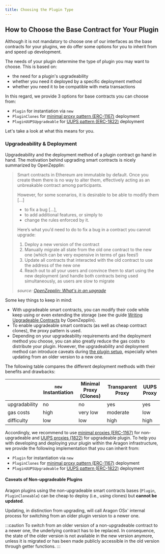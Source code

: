 ```yaml
---
title: Choosing the Plugin Type
---
```


## How to Choose the Base Contract for Your Plugin

Although it is not mandatory to choose one of our interfaces as the base contracts for your plugins, we do offer some options for you to inherit from and speed up development.

The needs of your plugin determine the type of plugin you may want to choose. This is based on:

- the need for a plugin's upgradeability
- whether you need it deployed by a specific deployment method
- whether you need it to be compatible with meta transactions

In this regard, we provide 3 options for base contracts you can choose from:

- `Plugin` for instantiation via `new`
- `PluginClones` for [minimal proxy pattern (ERC-1167)](https://eips.ethereum.org/EIPS/eip-1167) deployment
- `PluginUUPSUpgradeable` for [UUPS pattern (ERC-1822)](https://eips.ethereum.org/EIPS/eip-1822) deployment

Let's take a look at what this means for you.

### Upgradeability & Deployment

Upgradeability and the deployment method of a plugin contract go hand in hand. The motivation behind upgrading smart contracts is nicely summarized by OpenZepplin:

> Smart contracts in Ethereum are immutable by default. Once you create them there is no way to alter them, effectively acting as an unbreakable contract among participants.
>
> However, for some scenarios, it is desirable to be able to modify them [...]
>
> - to fix a bug [...],
> - to add additional features, or simply to
> - change the rules enforced by it.
>
> Here’s what you’d need to do to fix a bug in a contract you cannot upgrade:
>
> 1. Deploy a new version of the contract
> 2. Manually migrate all state from the old one contract to the new one (which can be very expensive in terms of gas fees!)
> 3. Update all contracts that interacted with the old contract to use the address of the new one
> 4. Reach out to all your users and convince them to start using the new deployment (and handle both contracts being used simultaneously, as users are slow to migrate
>
> _source: [OpenZepplin: What's in an upgrade](https://docs.openzeppelin.com/learn/upgrading-smart-contracts#whats-in-an-upgrade)_

Some key things to keep in mind:

- With upgradeable smart contracts, you can modify their code while keep using or even extending the storage (see the guide [Writing Upgradeable Contracts](https://docs.openzeppelin.com/upgrades-plugins/1.x/writing-upgradeable) by OpenZepplin).
- To enable upgradeable smart contracts (as well as cheap contract clones), the proxy pattern is used.
- Depending on your upgradeability requirements and the deployment method you choose, you can also greatly reduce the gas costs to distribute your plugin. However, the upgradeability and deployment method can introduce caveats during [the plugin setup](../../01-how-it-works/02-framework/02-plugin-management/02-plugin-setup/index.md), especially when updating from an older version to a new one.

The following table compares the different deployment methods with their benefits and drawbacks:

|               | `new` Instantiation                           | Minimal Proxy (Clones)                            | Transparent Proxy                                | UUPS Proxy                                    |
| ------------- | --------------------------------------------- | ------------------------------------------------- | ------------------------------------------------ | --------------------------------------------- |
| upgradability | <span class="table-cell-negative">no</span>   | <span class="table-cell-negative">no</span>       | <span class="table-cell-positive">yes</span>     | <span class="table-cell-positive">yes</span>  |
| gas costs     | <span class="table-cell-negative">high</span> | <span class="table-cell-positive">very low</span> | <span class="table-cell-neutral">moderate</span> | <span class="table-cell-positive">low</span>  |
| difficulty    | <span class="table-cell-positive">low</span>  | <span class="table-cell-positive">low</span>      | <span class="table-cell-negative">high</span>    | <span class="table-cell-negative">high</span> |

Accordingly, we recommend to use [minimal proxies (ERC-1167)](https://eips.ethereum.org/EIPS/eip-1167) for non-upgradeable and [UUPS proxies (1822)](https://eips.ethereum.org/EIPS/eip-1822) for upgradeable plugin.
To help you with developing and deploying your plugin within the Aragon infrastructure, we provide the following implementation that you can inherit from:

- `Plugin` for instantiation via `new`
- `PluginClones` for [minimal proxy pattern (ERC-1167)](https://eips.ethereum.org/EIPS/eip-1167) deployment
- `PluginUUPSUpgradeable` for [UUPS pattern (ERC-1822)](https://eips.ethereum.org/EIPS/eip-1822) deployment

#### Caveats of Non-upgradeable Plugins

Aragon plugins using the non-upgradeable smart contracts bases (`Plugin`, `PluginCloneable`) can be cheap to deploy (i.e., using clones) but **cannot be updated**.

Updating, in distinction from upgrading, will call Aragon OSx' internal process for switching from an older plugin version to a newer one.

:::caution
To switch from an older version of a non-upgradeable contract to a newer one, the underlying contract has to be replaced. In consequence, the state of the older version is not available in the new version anymore, unless it is migrated or has been made publicly accessible in the old version through getter functions.
:::
